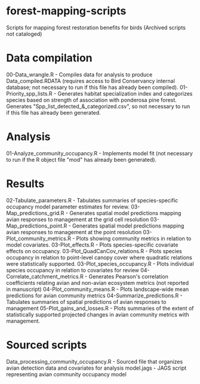 # forest-mapping-scripts
 Scripts for mapping forest restoration benefits for birds
 (Archived scripts not cataloged)

# Data compilation
00-Data_wrangle.R - Compiles data for analysis to produce Data_compiled.RDATA (requires access to Bird Conservancy internal database; not necessary to run if this file has already been compiled).
01-Priority_spp_lists.R - Generates habitat specialization index and categorizes species based on strength of association with ponderosa pine forest. Generates "Spp_list_detected_&_categorized.csv", so not necessary to run if this file has already been generated.

# Analysis
01-Analyze_community_occupancy.R - Implements model fit (not necessary to run if the R object file "mod" has already been generated).

# Results
02-Tabulate_parameters.R - Tabulates summaries of species-specific occupancy model parameter estimates for review.
03-Map_predictions_grid.R - Generates spatial model predictions mapping avian responses to management at the grid cell resolution
03-Map_predictions_point.R - Generates spatial model predictions mapping avian responses to management at the point resolution
03-Plot_community_metrics.R - Plots showing community metrics in relation to model covariates.
03-Plot_effects.R - Plots species-specific covariate effects on occupancy.
03-Plot_QuadCanCov_relations.R - Plots species occupancy in relation to point-level canopy cover where quadratic relations were statistically supported.
03-Plot_species_occupancy.R - Plots individual species occupancy in relation to covariates for review
04-Correlate_catchment_metrics.R - Generates Pearson's correlation coefficients relating avian and non-avian ecosystem metrics (not reported in manuscript)
04-Plot_community_means.R - Plots landscape-wide mean predictions for avian community metrics
04-Summarize_predictions.R - Tabulates summaries of spatial predictions of avian responses to management
05-Plot_gains_and_losses.R - Plots summaries of the extent of statistically supported projected changes in avian community metrics with management.

# Sourced scripts
Data_processing_community_occupancy.R - Sourced file that organizes avian detection data and covariates for analysis
model.jags - JAGS script representing avian community occupancy model